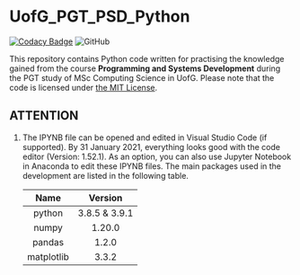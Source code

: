 # UofG_PGT_PSD_Python

[![Codacy Badge](https://app.codacy.com/project/badge/Grade/625d1a1a589445c1a55461e7182a5dea)](https://www.codacy.com/gh/ArvinZJC/UofG_PGT_PSD_Python/dashboard?utm_source=github.com&amp;utm_medium=referral&amp;utm_content=ArvinZJC/UofG_PGT_PSD_Python&amp;utm_campaign=Badge_Grade)
![GitHub](https://img.shields.io/github/license/ArvinZJC/UofG_PGT_PSD_Python)

This repository contains Python code written for practising the knowledge gained from the course **Programming and Systems Development** during the PGT study of MSc Computing Science in UofG. Please note that the code is licensed under [the MIT License](https://github.com/ArvinZJC/UofG_PGT_PSD_Python/blob/main/LICENSE).

## ATTENTION

1. The IPYNB file can be opened and edited in Visual Studio Code (if supported). By 31 January 2021, everything looks good with the code editor (Version: 1.52.1). As an option, you can also use Jupyter Notebook in Anaconda to edit these IPYNB files. The main packages used in the development are listed in the following table.

    | Name | Version |
    | :--: | :--: |
    | python | 3.8.5 & 3.9.1 |
    | numpy | 1.20.0 |
    | pandas | 1.2.0 |
    | matplotlib | 3.3.2 |
